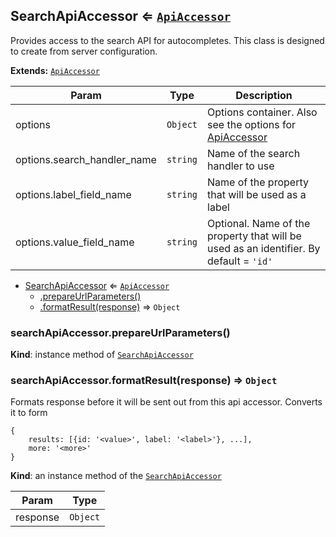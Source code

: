 <a name="module_SearchApiAccessor"></a>
## SearchApiAccessor ⇐ <code>[ApiAccessor](./api-accessor.md)</code>
Provides access to the search API for autocompletes.
This class is designed to create from server configuration.

**Extends:** <code>[ApiAccessor](./api-accessor.md)</code>  

| Param | Type | Description |
| --- | --- | --- |
| options | <code>Object</code> | Options container. Also see the options for [ApiAccessor](./api-accessor.md) |
| options.search_handler_name | <code>string</code> | Name of the search handler to use |
| options.label_field_name | <code>string</code> | Name of the property that will be used as a label |
| options.value_field_name | <code>string</code> | Optional. Name of the property that will be used as an identifier.                                       By default = `'id'` |


* [SearchApiAccessor](#module_SearchApiAccessor) ⇐ <code>[ApiAccessor](./api-accessor.md)</code>
  * [.prepareUrlParameters()](#module_SearchApiAccessor#prepareUrlParameters)
  * [.formatResult(response)](#module_SearchApiAccessor#formatResult) ⇒ <code>Object</code>

<a name="module_SearchApiAccessor#prepareUrlParameters"></a>
### searchApiAccessor.prepareUrlParameters()
**Kind**: instance method of <code>[SearchApiAccessor](#module_SearchApiAccessor)</code>  
<a name="module_SearchApiAccessor#formatResult"></a>
### searchApiAccessor.formatResult(response) ⇒ <code>Object</code>
Formats response before it will be sent out from this api accessor.
Converts it to form
``` javascipt
{
    results: [{id: '<value>', label: '<label>'}, ...],
    more: '<more>'
}
```

**Kind**: an instance method of the <code>[SearchApiAccessor](#module_SearchApiAccessor)</code>  

| Param | Type |
| --- | --- |
| response | <code>Object</code> | 

